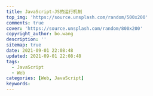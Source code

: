 ```yaml
---
title: JavaScript-JS的运行机制
top_img: 'https://source.unsplash.com/random/500x200'
comments: true
cover: 'https://source.unsplash.com/random/800x200'
copyright_author: bo.wang
description: ''
sitemap: true
date: 2021-09-01 22:08:48
updated: 2021-09-01 22:08:48
tags:
  - JavaScript
  - Web
categories: [Web, JavaScript]
keywords:
---
```


